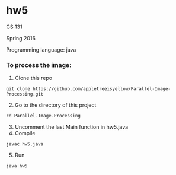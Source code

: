 # hw5

CS 131

Spring 2016

Programming language: java

### To process the image:
 1. Clone this repo
 ```
 git clone https://github.com/appletreeisyellow/Parallel-Image-Processing.git
 ```
 2. Go to the directory of this project
 ```
 cd Parallel-Image-Processing
 ```
 3. Uncomment the last Main function in hw5.java
 4. Compile 
 ```
 javac hw5.java
 ```
 5. Run 
 ```
 java hw5
 ```
